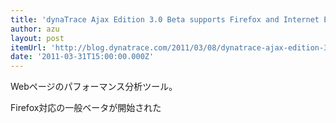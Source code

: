 ```yaml
---
title: 'dynaTrace Ajax Edition 3.0 Beta supports Firefox and Internet Explorer Application Performance, Scalability and Architecture – The dynaTrace Blog'
author: azu
layout: post
itemUrl: 'http://blog.dynatrace.com/2011/03/08/dynatrace-ajax-edition-3-0-beta-supports-firefox-and-internet-explorer/'
date: '2011-03-31T15:00:00.000Z'
---
```

Webページのパフォーマンス分析ツール。

Firefox対応の一般ベータが開始された
